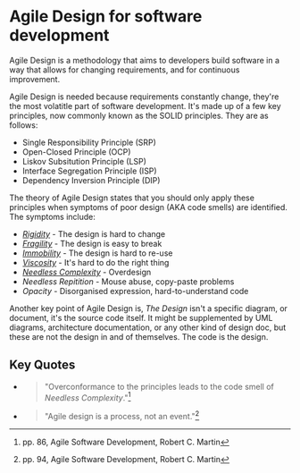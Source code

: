 # Agile Design for software development

Agile Design is a methodology that aims to developers build software in a way that allows for changing requirements, and for continuous improvement.

Agile Design is needed because requirements constantly change, they're the most volatitle part of software development. It's made up of a few key principles, now commonly known as the SOLID principles. They are as follows:

- Single Responsibility Principle (SRP)
- Open-Closed Principle (OCP)
- Liskov Subsitution Principle (LSP)
- Interface Segregation Principle (ISP)
- Dependency Inversion Principle (DIP)

The theory of Agile Design states that you should only apply these principles when symptoms of poor design (AKA code smells) are identified. The symptoms include:

- _[Rigidity](./rigidity-a-code-smell.md)_ - The design is hard to change
- _[Fragility](./fragility-a-code-smell.md)_ - The design is easy to break
- _[Immobility](./immobility-a-code-smell.md)_ - The design is hard to re-use
- _[Viscosity](./viscosity-a-code-smell.md)_ - It's hard to do the right thing
- _[Needless Complexity](./needless-complexity-a-code-smell.md)_ - Overdesign
- _Needless Repitition_ - Mouse abuse, copy-paste problems
- _Opacity_ - Disorganised expression, hard-to-understand code

Another key point of Agile Design is, _The Design_ isn't a specific diagram, or document, it's the source code itself. It might be supplemented by UML diagrams, architecture documentation, or any other kind of design doc, but these are not the design in and of themselves. The code is the design.

## Key Quotes

- > "Overconformance to the principles leads to the code smell of _Needless Complexity_."[^1]
- > "Agile design is a process, not an event."[^2]

[^1]: pp. 86, Agile Software Development, Robert C. Martin

[^2]: pp. 94, Agile Software Development, Robert C. Martin

